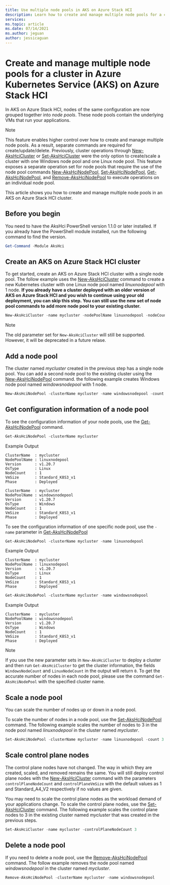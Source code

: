```yaml
---
title: Use multiple node pools in AKS on Azure Stack HCI
description: Learn how to create and manage multiple node pools for a cluster in AKS on Azure Stack HCI
services: 
ms.topic: article
ms.date: 07/14/2021
ms.author: jeguan
author: jessicaguan
---
```


# Create and manage multiple node pools for a cluster in Azure Kubernetes Service (AKS) on Azure Stack HCI

In AKS on Azure Stack HCI, nodes of the same configuration are now grouped together into *node pools*. These node pools contain the underlying VMs that run your applications. 

> [!NOTE]
> This feature enables higher control over how to create and manage multiple node pools. As a result, separate commands are required for  create/update/delete. Previously, cluster operations through [New-AksHciCluster](new-akshcicluster.md) or [Set-AksHciCluster](set-akshcicluster.md) were the only option to create/scale a cluster with one Windows node pool and one Linux node pool. This feature exposes a separate operation set for node pools that require the use of the node pool commands [New-AksHciNodePool](new-akshcinodepool.md), [Set-AksHciNodePool](set-akshcinodepool.md), [Get-AksHciNodePool](get-akshcinodepool.md), and [Remove-AksHciNodePool](remove-akshcinodepool.md) to execute operations on an individual node pool. 

This article shows you how to create and manage multiple node pools in an AKS on Azure Stack HCI cluster.

## Before you begin

You need to have the AksHci PowerShell version 1.1.0 or later installed. If you already have the PowerShell module installed, run the following command to find the version.

```powershell
Get-Command -Module AksHci
```

## Create an AKS on Azure Stack HCI cluster

To get started, create an AKS on Azure Stack HCI cluster with a single node pool. The follow example uses the [New-AksHciCluster](new-akshcicluster.md) command to create a new Kubernetes cluster with one Linux node pool named *linuxnodepool* with 1 node. **If you already have a cluster deployed with an older version of AKS on Azure Stack HCI and you wish to continue using your old deployment, you can skip this step. You can still use the new set of node pool commands to add more node pool to your existing cluster.**

```powershell
New-AksHciCluster -name mycluster -nodePoolName linuxnodepool -nodeCount 1 -osType linux
```

> [!NOTE]
> The old parameter set for `New-AksHciCluster` will still be supported. However, it will be deprecated in a future relase.

## Add a node pool

The cluster named *mycluster* created in the previous step has a single node pool. You can add a second node pool to the existing cluster using the [New-AksHciNodePool](new-akshcinodepool.md) command. the following example creates Windows node pool named *windowsnodepool* with 1 node.

```powershell
New-AksHciNodePool -clusterName mycluster -name windowsnodepool -count 1 -osType windows
```

## Get configuration information of a node pool

To see the configuration information of your node pools, use the [Get-AksHciNodePool](get-akshcinodepool.md) command.

```powershell
Get-AksHciNodePool -clusterName mycluster
```

Example Output
```output
ClusterName  : mycluster
NodePoolName : linuxnodepool
Version      : v1.20.7
OsType       : Linux
NodeCount    : 1
VmSize       : Standard_K8S3_v1
Phase        : Deployed

ClusterName  : mycluster
NodePoolName : windowsnodepool
Version      : v1.20.7
OsType       : Windows
NodeCount    : 1
VmSize       : Standard_K8S3_v1
Phase        : Deployed
```

To see the configuration information of one specific node pool, use the `-name` parameter in [Get-AksHciNodePool](get-akshcinodepool.md)

```powershell
Get-AksHciNodePool -clusterName mycluster -name linuxnodepool
```

Example Output
```output
ClusterName  : mycluster
NodePoolName : linuxnodepool
Version      : v1.20.7
OsType       : Linux
NodeCount    : 1
VmSize       : Standard_K8S3_v1
Phase        : Deployed
```

```powershell
Get-AksHciNodePool -clusterName mycluster -name windowsnodepool
```

Example Output
```output
ClusterName  : mycluster
NodePoolName : windowsnodepool
Version      : v1.20.7
OsType       : Windows
NodeCount    : 1
VmSize       : Standard_K8S3_v1
Phase        : Deployed
```

> [!NOTE]
> If you use the new parameter sets in `New-AksHciCluster` to deploy a cluster and then run `Get-AksHciCluster` to get the cluster information, the fields `WindowsNodeCount` and `LinuxNodeCount` in the output will return `0`. To get the accurate number of nodes in each node pool, please use the command `Get-AksHciNodePool` with the specified cluster name. 

## Scale a node pool

You can scale the number of nodes up or down in a node pool.

To scale the number of nodes in a node pool, use the [Set-AksHciNodePool](set-akshcinodepool.md) command. The following example scales the number of nodes to 3 in the node pool named *linuxnodepool* in the cluster named *mycluster*.

```powershell
Set-AksHciNodePool -clusterName mycluster -name linuxnodepool -count 3
```

## Scale control plane nodes

The control plane nodes have not changed. The way in which they are created, scaled, and removed remains the same. You will still deploy control plane nodes with the [New-AksHciCluster](new-akshcicluster.md) command with the parameters `controlPlaneNodeCount` and `controlPlaneVmSize` with the default values as 1 and Standard_A4_V2 respectively if no values are given.

You may need to scale the control plane nodes as the workload demand of your applications change. To scale the control plane nodes, use the [Set-AksHciCluster](set-akshcicluster.md) command. The following example scales the control plane nodes to 3 in the existing cluster named *mycluster* that was created in the previous steps.

```powershell
Set-AksHciCluster -name mycluster -controlPlaneNodeCount 3
```

## Delete a node pool

If you need to delete a node pool, use the [Remove-AksHciNodePool](remove-akshcinodepool.md) command. The follow example removes the node pool named *windowsnodepool* in the cluster named *mycluster*.

```powershell
Remove-AksHciNodePool -clusterName mycluster -name windowsnodepool
```



